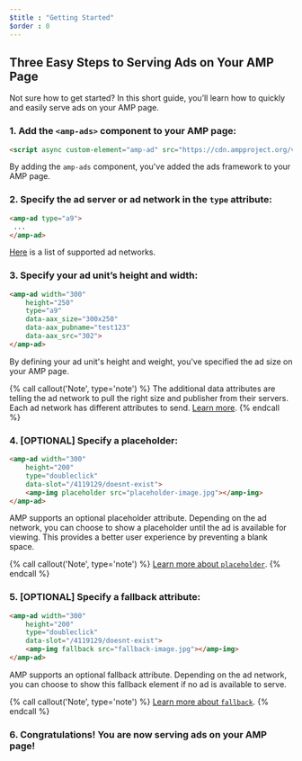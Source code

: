 ```yaml
---
$title : "Getting Started"
$order : 0
---
```


## Three Easy Steps to Serving Ads on Your AMP Page

Not sure how to get started? In this short guide, you’ll learn how to quickly and easily serve ads on your AMP page.

### 1. Add the `<amp-ads>` component to your AMP page:

```html
<script async custom-element="amp-ad" src="https://cdn.ampproject.org/v0/amp-ad-0.1.js"></script>
```

By adding the `amp-ads` component, you've added the ads framework to your AMP page.

### 2. Specify the ad server or ad network in the `type` attribute:

```html
<amp-ad type="a9">
 ...
</amp-ad>
```

[Here](https://www.ampproject.org/docs/reference/components/amp-ad#supported-ad-networks) is a list of supported ad networks.

### 3. Specify your ad unit’s height and width:

```html
<amp-ad width="300"
    height="250"
    type="a9"
    data-aax_size="300x250"
    data-aax_pubname="test123"
    data-aax_src="302">
</amp-ad>
```

By defining your ad unit's height and weight, you've specified the ad size on your AMP page.

{% call callout('Note', type='note') %}
The additional data attributes are telling the ad network to pull the right size and publisher from their servers. Each ad network has different attributes to send. [Learn more](https://www.ampproject.org/docs/reference/components/amp-ad#supported-ad-networks).
{% endcall %}

### 4. [OPTIONAL] Specify a placeholder:

```html
<amp-ad width="300"
    height="200"
    type="doubleclick"
    data-slot="/4119129/doesnt-exist">
    <amp-img placeholder src="placeholder-image.jpg"></amp-img>
</amp-ad>
```

AMP supports an optional placeholder attribute. Depending on the ad network, you can choose to show a placeholder until the ad is available for viewing. This provides a better user experience by preventing a blank space.

{% call callout('Note', type='note') %}
[Learn more about `placeholder`](/docs/guides/responsive/placeholders#placeholders).
{% endcall %}

### 5. [OPTIONAL] Specify a fallback attribute:

```html
<amp-ad width="300"
    height="200"
    type="doubleclick"
    data-slot="/4119129/doesnt-exist">
    <amp-img fallback src="fallback-image.jpg"></amp-img>
</amp-ad>
```

AMP supports an optional fallback attribute. Depending on the ad network, you can choose to show this fallback element if no ad is available to serve.

{% call callout('Note', type='note') %}
[Learn more about `fallback`](/docs/guides/responsive/placeholders#fallbacks).
{% endcall %}

### 6. Congratulations! You are now serving ads on your AMP page!
